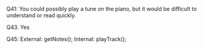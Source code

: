 Q41: You could possibly play a tune on the piano, but it would be difficult to understand or read quickly.

Q43. Yes

Q45: External: getNotes();
     Internal: playTrack();